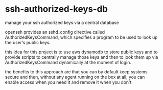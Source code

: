 # ssh-authorized-keys-db
manage your ssh authorized keys via a central database

openssh provides an sshd_config directive called AuthorizedKeysCommand, 
which specifies a program to be used to look up the user's public keys.

this idea for this project is to use aws dynamodb to store public keys
and to provide scripts to centrally manage those keys and then to look
them up via AuthorizedKeysCommand dynamically at the moment of login.

the benefits to this approach are that you can by default keep systems
secure and then, without any agent running on the box at all, you can
enable access when you need it and remove it when you don't.
